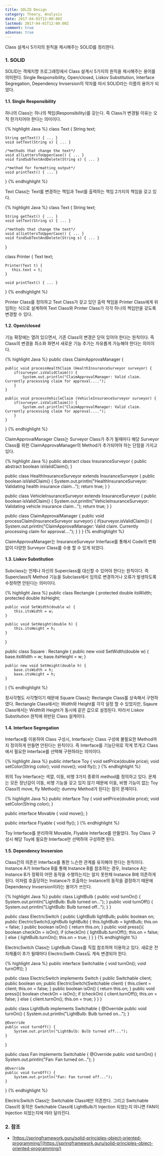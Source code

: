 ```yaml
---
title: SOLID Design
category: Theory, Analysis
date: 2017-04-01T12:00:00Z
lastmod: 2017-04-01T12:00:00Z
comment: true
adsense: true
---
```


Class 설계시 5가지의 원칙을 제시해주는 SOLID를 정리한다.

### 1. SOLID

SOLID는 객체지향 프로그래밍에서 Class 설계시 5가지의 원칙을 제시해주는 용어를 의미한다. Single Responsibility, Open/closed, Liskov Substitution, Interface Segregation, Dependency Invsersion의 약자를 따서 SOLID라는 이름의 용어가 되었다.

#### 1.1. Single Responsibility

하나의 Class는 하나의 책임(Responsibility)를 갖는다. 즉 Class가 변경될 이유는 오직 한가지어야 한다는 의미이다.

{% highlight Java %}
class Text {
    String text;

    String getText() { ... }
    void setText(String s) { ... }

    /*methods that change the text*/
    void allLettersToUpperCase() { ... }
    void findSubTextAndDelete(String s) { ... }

    /*method for formatting output*/
    void printText() { ... }
}
{% endhighlight %}

Text Class는 Text를 변경하는 책임과 Text를 출력하는 책임 2가지의 책임을 갖고 있다.

{% highlight Java %}
class Text {
    String text;

    String getText() { ... }
    void setText(String s) { ... }

    /*methods that change the text*/
    void allLettersToUpperCase() { ... }
    void findSubTextAndDelete(String s) { ... }
}

class Printer {
    Text text;

    Printer(Text t) {
       this.text = t;
    }

    void printText() { ... }
}
{% endhighlight %}

Printer Class를 정의하고 Text Class가 갖고 있던 출력 책임을 Printer Class에게 위임하는 식으로 설계하여 Text Class와 Printer Class가 각각 하나의 책임만을 갖도록 변경할 수 있다.

#### 1.2. Open/closed

기능 확장에는 열려 있으면서, 기존 Class의 변경은 닫혀 있어야 한다는 원칙이다. 즉 Class의 변경을 최소화 화면서 새로운 기능 추가는 자유롭게 가능해야 한다는 의미이다.

{% highlight Java %}
public class ClaimApprovaManager {

    public void processHealthClaim (HealthInsuranceSurveyor surveyor) {
        if(surveyor.isValidClaim()) {
            System.out.println("ClaimApprovalManager: Valid claim. Currently processing claim for approval....");
        }
    }

    public void processVehicleClaim (VehicleInsuranceSurveyor surveyor) {
        if(surveyor.isValidClaim()) {
            System.out.println("ClaimApprovalManager: Valid claim. Currently processing claim for approval....");
        }
    }
}
{% endhighlight %}

ClaimApprovalManager Class는 Surveyor Class가 추가 될때마다 해당 Surveyor Class를 위한 ClaimApprovaManager의 Method가 추가되어야 하는 단점을 가지고 있다.

{% highlight Java %}
public abstract class InsuranceSurveyor {
    public abstract boolean isValidClaim();
}

public class HealthInsuranceSurveyor extends InsuranceSurveyor {
    public boolean isValidClaim() {
        System.out.println("HealthInsuranceSurveyor: Validating health insurance claim...");
        return true;
    }
}

public class VehicleInsuranceSurveyor extends InsuranceSurveyor {
    public boolean isValidClaim() {
        System.out.println("VehicleInsuranceSurveyor: Validating vehicle insurance claim...");
        return true;
    }
}

public class ClaimApprovalManager {
    public void processClaim(InsuranceSurveyor surveyor) {
        if(surveyor.isValidClaim()) {
            System.out.println("ClaimApprovalManager: Valid claim. Currently processing claim for approval....");
        }
    }
}
{% endhighlight %}

ClaimApprovaManager는 InsuranceSurveyor Interface를 통해서 Code의 변화 없이 다양한 Surveyor Class를 수용 할 수 있게 되었다.

#### 1.3. Liskov Substitution

Subclass는 언제나 자신의 Superclass를 대신할 수 있어야 한다는 원칙이다. 즉 Superclass의 Method 기능을 Subclass에서 임의로 변경하거나 오류가 발생하도록 수정하면 안된다는 의미이다.

{% highlight Java %}
public class Rectangle {
    protected double itsWidth;
    protected double itsHeight;

    public void SetWidth(double w) {
        this.itsWidth = w;
    }

    public void SetHeight(double h) {
        this.itsHeight = h;
    }
}

public class Square : Rectangle {
    public new void SetWidth(double w) {
        base.itsWidth = w;
        base.itsHeight = w;
    }

    public new void SetHeight(double h) {
        base.itsWidth = h;
        base.itsHeight = h;
    }
}
{% endhighlight %}

정사각형도 사각형이기 때문에 Square Class는 Rectangle Class를 상속해서 구현하였다. Rectangle Class에서는 Width와 Height를 각각 설정 할 수 있었지만, Sqaure Class에서는 Width와 Height가 동시에 같은 값으로 설정된다. 따라서 Liskov Substitution 원칙에 위반된 Class 설계이다.

#### 1.4. Interface Segregation

Interface를 이용하여 Class 구성시, Interface는 Class 구성에 불필요한 Method까지 정의하게 만들면 안된다는 원칙이다. 즉 Interface를 기능단위로 작게 쪼개고 Class에서 필요한 Interface를 선택해 구현하라는 의미이다.

{% highlight Java %}
public interface Toy {
    void setPrice(double price);
    void setColor(String color);
    void move();
    void fly();
}
{% endhighlight %}

위의 Toy Interface는 색깔, 이동, 비행 3가지 종류의 method를 정의하고 있다. 문제는 모든 장난감이 이동, 비행 기능을 갖고 있지 않기 때문에 이동, 비행 기능이 없는 Toy Class의 move, fly Method는 dummy Method가 된다는 점이 문제이다.

{% highlight Java %}
public interface Toy {
    void setPrice(double price);
    void setColor(String color);
}

public interface Movable {
    void move();
}

public interface Flyable {
    void fly();
}
{% endhighlight %}

Toy Interface를 분리하여 Movable, Flyable Interface를 만들었다. Toy Class 구성시 해당 Toy에 필요한 Interface만 선택하여 구성하면 된다.

#### 1.5. Dependency Invsersion

Class간의 의존은 Interface를 통한 느슨한 관계를 유지해야 한다는 원칙이다. Instance A가 Interface B를 통해 Instance B를 참조하는 경우, Instance A는 Instance B가 정확히 어떤 동작을 수행하는지는 알지 못한채 Instance B에 의존하게 된다. 이처럼 호출당하는 Instance가 호출하는 Instance의 동작을 결정하기 때문에 Dependency Invsersion이라는 용어가 쓰인다.

{% highlight Java %}
public class LightBulb {
    public void turnOn() {
        System.out.println("LightBulb: Bulb turned on...");
    }
    public void turnOff() {
        System.out.println("LightBulb: Bulb turned off...");
    }
}

public class ElectricSwitch {
    public LightBulb lightBulb;
    public boolean on;
    public ElectricSwitch(LightBulb lightBulb) {
        this.lightBulb = lightBulb;
        this.on = false;
    }
    public boolean isOn() {
        return this.on;
    }
    public void press(){
        boolean checkOn = isOn();
        if (checkOn) {
            lightBulb.turnOff();
            this.on = false;
        } else {
            lightBulb.turnOn();
            this.on = true;
        }
    }
}
{% endhighlight %}

ElectricSwitch Class는 LightBulb Class를 직접 참조하여 이용하고 있다. 새로운 전자제품이 추가 될때마다 ElectricSwith Class도 계속 변경되야 한다.

{% highlight Java %}
public interface Switchable {
    void turnOn();
    void turnOff();
}

public class ElectricSwitch implements Switch {
    public Switchable client;
    public boolean on;
    public ElectricSwitch(Switchable client) {
        this.client = client;
        this.on = false;
    }
    public boolean isOn() {
        return this.on;
    }
    public void press(){
        boolean checkOn = isOn();
        if (checkOn) {
            client.turnOff();
            this.on = false;
        } else {
            client.turnOn();
            this.on = true;
        }
    }
}

public class LightBulb implements Switchable {
    @Override
    public void turnOn() {
        System.out.println("LightBulb: Bulb turned on...");
    }

    @Override
    public void turnOff() {
        System.out.println("LightBulb: Bulb turned off...");
    }
}

public class Fan implements Switchable {
    @Override
    public void turnOn() {
        System.out.println("Fan: Fan turned on...");
    }

    @Override
    public void turnOff() {
        System.out.println("Fan: Fan turned off...");
    }
}
{% endhighlight %}

ElectricSwitch Class는 Switchable Class에만 의존한다. 그리고 Switchable Class의 동작은 Switchable Class에 LightBulb가 Injection 되었는지 아니면 FAN이 Injection 되었는지에 따라 달라진다.

### 2. 참조

* [https://springframework.guru/solid-principles-object-oriented-programming/](https://springframework.guru/solid-principles-object-oriented-programming/)
